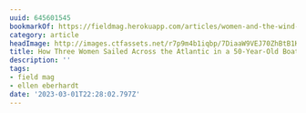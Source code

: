 ```yaml
---
uuid: 645601545
bookmarkOf: https://fieldmag.herokuapp.com/articles/women-and-the-wind-documentary-sailing-across-atlantic
category: article
headImage: http://images.ctfassets.net/r7p9m4b1iqbp/7DiaaW9VEJ70ZhBtB1KD1K/986697c93f336bc0920c92300b0d83a0/women-and-the-wind-weltzien-heilmann-jireh-hero.jpg?w=1000
title: How Three Women Sailed Across the Atlantic in a 50-Year-Old Boat
description: ''
tags:
- field mag
- ellen eberhardt
date: '2023-03-01T22:28:02.797Z'
---
```



